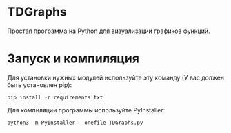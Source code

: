 # TDGraphs
Простая программа на Python для визуализации графиков функций.

# Запуск и компиляция
Для установки нужных модулей используйте эту команду (У вас должен быть установлен pip):
```
pip install -r requirements.txt
```
Для компиляции программы используйте PyInstaller:
```
python3 -m PyInstaller --onefile TDGraphs.py
```
